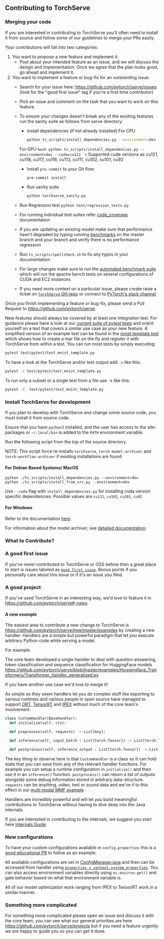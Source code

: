 ## Contributing to TorchServe
### Merging your code

If you are interested in contributing to TorchServe you'll often need to install it from source and follow some of our guidelines to merge your PRs easily.

Your contributions will fall into two categories:

1. You want to propose a new feature and implement it.
    - Post about your intended feature as an issue, and we will discuss the design and implementation. Once we agree that the plan looks good, go ahead and implement it.
2. You want to implement a feature or bug-fix for an outstanding issue.
    - Search for your issue here: https://github.com/pytorch/serve/issues (look for the "good first issue" tag if you're a first time contributor)
    - Pick an issue and comment on the task that you want to work on this feature.
    - To ensure your changes doesn't break any of the existing features run the sanity suite as follows from serve directory:
        - Install dependencies (if not already installed)
          For CPU

          ```bash
          python ts_scripts/install_dependencies.py --environment=dev
          ```

         For GPU
           ```bash
           python ts_scripts/install_dependencies.py --environment=dev --cuda=cu121
           ```
            > Supported cuda versions as cu121, cu118, cu117, cu116, cu113, cu111, cu102, cu101, cu92
        - Install `pre-commit` to your Git flow:
            ```bash
            pre-commit install
            ```
        - Run sanity suite
          ```bash
          python torchserve_sanity.py
          ```
    - Run Regression test `python test/regression_tests.py`
    - For running individual test suites refer [code_coverage](docs/code_coverage.md) documentation
    - If you are updating an existing model make sure that performance hasn't degraded by typing running [benchmarks](https://github.com/pytorch/serve/tree/master/benchmarks) on the master branch and your branch and verify there is no performance regression
    - Run `ts_scripts/spellcheck.sh` to fix any typos in your documentation
    - For large changes make sure to run the [automated benchmark suite](https://github.com/pytorch/serve/tree/master/benchmarks) which will run the apache bench tests on several configurations of CUDA and EC2 instances
    - If you need more context on a particular issue, please create raise a ticket on [`TorchServe` GH repo](https://github.com/pytorch/serve/issues/new/choose) or connect to [PyTorch's slack channel](https://pytorch.slack.com/)

Once you finish implementing a feature or bug-fix, please send a Pull Request to https://github.com/pytorch/serve.

New features should always be covered by at least one integration test.
For guidance please have a look at our [current suite of pytest tests](https://github.com/pytorch/serve/tree/master/test/pytest) and orient yourself on a test that covers a similar use case as your new feature.
A simplified version of an example test can be found in the [mnist template test](https://github.com/pytorch/serve/blob/master/test/pytest/test_mnist_template.py) which shows how to create a mar file on the fly and register it with TorchServe from within a test.
You can run most tests by simply executing:
```bash
pytest test/pytest/test_mnist_template.py
```
To have a look at the TorchServe and/or test output add `-s` like this:
```bash
pytest -s test/pytest/test_mnist_template.py
```
To run only a subset or a single test from a file use `-k` like this:
```bash
pytest -k  test/pytest/test_mnist_template.py
```

### Install TorchServe for development

If you plan to develop with TorchServe and change some source code, you must install it from source code.

Ensure that you have `python3` installed, and the user has access to the site-packages or `~/.local/bin` is added to the `PATH` environment variable.

Run the following script from the top of the source directory.

NOTE: This script force re-installs `torchserve`, `torch-model-archiver` and `torch-workflow-archiver` if existing installations are found

#### For Debian Based Systems/ MacOS

```
python ./ts_scripts/install_dependencies.py --environment=dev
python ./ts_scripts/install_from_src.py --environment=dev
```

Use `--cuda` flag with `install_dependencies.py` for installing cuda version specific dependencies. Possible values are `cu111`, `cu102`, `cu101`, `cu92`

#### For Windows

Refer to the documentation [here](docs/torchserve_on_win_native.md).

For information about the model archiver, see [detailed documentation](model-archiver/README.md).

### What to Contribute?

### A good first issue
If you've never contributed to TorchServe or OSS before then a great place to start is issues labeled as [`good first issue`](https://github.com/pytorch/serve/issues?q=is%3Aissue+is%3Aopen+label%3A%22good+first+issue%22). Bonus points if you personally care about this issue or if it's an issue you filed.

### A good project
If you've used TorchServe in an interesting way, we'd love to feature it in https://github.com/pytorch/serve#-news

#### A new example
The easiest area to contribute a new change to TorchServe is https://github.com/pytorch/serve/tree/master/examples by creating a new handler. Handlers are a simple but powerful paradigm that let you execute arbitrary Python code while serving a model.

For example

The core team developed a single handler to deal with question answering, token classification and sequence classification for HuggingFace models https://github.com/pytorch/serve/blob/master/examples/Huggingface_Transformers/Transformer_handler_generalized.py

If you have another use case we'd love to merge it!

As simple as they seem handlers let you do complex stuff like exporting to various runtimes and various people in open source have managed to support [ORT](https://discuss.pytorch.org/t/deploying-onnx-model-with-torchserve/97725/2), [TensorRT](https://github.com/pytorch/serve/issues/1243) and [IPEX](https://github.com/pytorch/serve/tree/master/examples/intel_extension_for_pytorch) without much of the core team's involvement.

```python
class CustomHandler(BaseHandler):
  def initialize(self, ctx):

  def preprocess(self, requests) -> List[Any]:

  def inference(self, input_batch : List[torch.Tensor]) -> List[torch.Tensor]:

  def postprocess(self, inference_output : List[torch.Tensor]) -> List[Any]:

```

The key thing to observe here is that `CustomHandler` is a class so it can hold state that you can save from any of the relevant handler functions. For example you can setup a runtime configuration in `initialize()` and then use it in an `inference()` function. `postprocess()` can return a list of outputs alongside some debug information stored in arbitrary data-structure. `requests` can be anything, video, text or sound data and we've it to this effect in our [multi modal MMF example](https://github.com/pytorch/serve/tree/master/examples/MMF-activity-recognition)

Handlers are incredibly powerful and will let you build meaningful contributions to TorchServe without having to dive deep into the Java internals.

If you are interested in contributing to the internals, we suggest you start here [Internals Guide](docs/internals.md)


### New configurations
To have your custom configurations available in `config.properties` this is a [good educational PR](https://github.com/pytorch/serve/pull/1319) to follow as an example.

All available configurations are set in [ConfigManager.java](https://github.com/pytorch/serve/blob/master/frontend/server/src/main/java/org/pytorch/serve/util/ConfigManager.java) and then can be accessed from handler using [`properties = context.system_properties`](https://github.com/pytorch/serve/blob/master/ts/torch_handler/base_handler.py). You can also access environment variables directly using `os.environ.get()` and gate behavior based on what that environment variable is.

All of our model optimization work ranging from IPEX to TensorRT work in a similar manner.


### Something more complicated
For something more complicated please open an issue and discuss it with the core team, you can see what our general priorities are here https://github.com/pytorch/serve/projects but if you need a feature urgently we are happy to guide you so you can get it done.
